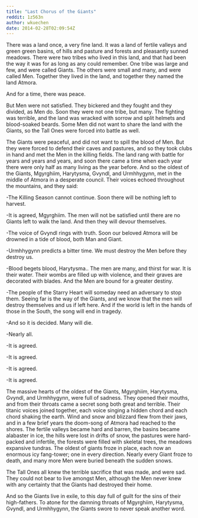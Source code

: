 ```yaml
---
title: "Last Chorus of the Giants"
reddit: 1z563n
author: wkuechen
date: 2014-02-28T02:09:54Z
---
```




There was a land once, a very fine land. It was a land of fertile valleys and green green basins, of hills and pasture and forests and pleasantly sunned meadows. There were two tribes who lived in this land, and that had been the way it was for as long as any could remember. One tribe was large and few, and were called Giants. The others were small and many, and were called Men. Together they lived in the land, and together they named the land Atmora.

And for a time, there was peace. 

But Men were not satisfied. They bickered and they fought and they divided, as Men do. Soon they were not one tribe, but many. The fighting was terrible, and the land was wracked with sorrow and split helmets and blood-soaked beards. Some Men did not want to share the land with the Giants, so the Tall Ones were forced into battle as well. 

The Giants were peaceful, and did not want to spill the blood of Men. But they were forced to defend their caves and pastures, and so they took clubs in hand and met the Men in the killing fields. The land rang with battle for years and years and years, and soon there came a time when each year there were only half as many living as the year before. And so the oldest of the Giants, Mgyrghiim, Harytysma, Gvyndl, and Urmhhygynn, met in the middle of Atmora in a desperate council. Their voices echoed throughout the mountains, and they said:

 -The Killing Season cannot continue. Soon there will be nothing left to harvest. 

-It is agreed, Mgyrghiim. The men will not be satisfied until there are no Giants left to walk the land. And then they will devour themselves.

-The voice of Gvyndl rings with truth. Soon our beloved Atmora will be drowned in a tide of blood, both Man and Giant. 

-Urmhhygynn predicts a bitter time. We must destroy the Men before they destroy us. 

-Blood begets blood, Harytysma.. The men are many, and thirst for war. It is their water. Their wombs are filled up with violence, and their graves are decorated with blades. And the Men are bound for a greater destiny. 

-The people of the Starry Heart will someday need an adversary to stop them. Seeing far is the way of the Giants, and we know that the men will destroy themselves and us if left here. And if the world is left in the hands of those in the South, the song will end in tragedy. 

-And so it is decided. Many will die. 

-Nearly all. 

-It is agreed.

-It is agreed. 

-It is agreed.

-It is agreed. 

The massive hearts of the oldest of the Giants, Mgyrghiim, Harytysma, Gvyndl, and Urmhhygynn, were full of sadness. They opened their mouths, and from their throats came a secret song both great and terrible. Their titanic voices joined together, each voice singing a hidden chord and each chord shaking the earth. Wind and snow and blizzard flew from their jaws, and in a few brief years the doom-song of Atmora had reached to the shores. The fertile valleys became hard and barren, the basins became alabaster in ice, the hills were lost in drifts of snow, the pastures were hard-packed and infertile, the forests were filled with skeletal trees, the meadows expansive tundras. The oldest of giants froze in place, each now an enormous icy fang-tower; one in every direction. Nearly every Giant froze to death, and many more Men were buried beneath the sudden snows. 

The Tall Ones all knew the terrible sacrifice that was made, and were sad. They could not bear to live amongst Men, although the Men never knew with any certainty that the Giants had destroyed their home. 

And so the Giants live in exile, to this day full of guilt for the sins of their high-fathers. To atone for the damning throats of Mgyrghiim, Harytysma, Gvyndl, and Urmhhygynn, the Giants swore to never speak another word. 
